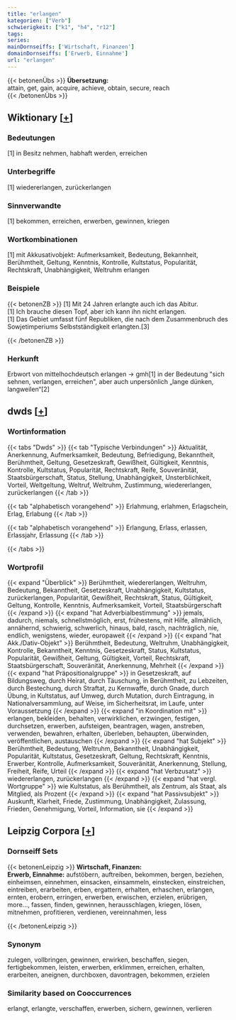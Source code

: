```yaml
---
title: "erlangen"
kategorien: ["Verb"]
schwierigkeit: ["k1", "h4", "r12"]
tags:
series:
mainDornseiffs: ['Wirtschaft, Finanzen']
domainDornseiffs: ['Erwerb, Einnahme']
url: "erlangen"
---
```


{{< betonenÜbs >}}
**Übersetzung:**  
attain, get, gain, acquire, achieve, obtain, secure, reach  
{{< /betonenÜbs >}}

## Wiktionary [[+](https://de.wiktionary.org/wiki/erlangen)]

### Bedeutungen
[1] in Besitz nehmen, habhaft werden, erreichen  

### Unterbegriffe
[1] wiedererlangen, zurückerlangen  

### Sinnverwandte
[1] bekommen, erreichen, erwerben, gewinnen, kriegen  

### Wortkombinationen
[1] mit Akkusativobjekt: Aufmerksamkeit, Bedeutung, Bekannheit, Berühmtheit, Geltung, Kenntnis, Kontrolle, Kultstatus, Popularität, Rechtskraft, Unabhängigkeit, Weltruhm erlangen  

### Beispiele
{{< betonenZB >}}
[1] Mit 24 Jahren erlangte auch ich das Abitur.  
[1] Ich brauche diesen Topf, aber ich kann ihn nicht erlangen.  
[1] Das Gebiet umfasst fünf Republiken, die nach dem Zusammenbruch des Sowjetimperiums Selbstständigkeit erlangten.[3]  

{{< /betonenZB >}}
### Herkunft
Erbwort von mittelhochdeutsch erlangen → gmh[1] in der Bedeutung "sich sehnen, verlangen, erreichen", aber auch unpersönlich „lange dünken, langweilen“[2]  



## dwds [[+](https://www.dwds.de/wb/erlangen)]

### Wortinformation
{{< tabs "Dwds" >}}
{{< tab "Typische Verbindungen" >}}
Aktualität, Anerkennung, Aufmerksamkeit, Bedeutung, Befriedigung, Bekanntheit, Berühmtheit, Geltung, Gesetzeskraft, Gewißheit, Gültigkeit, Kenntnis, Kontrolle, Kultstatus, Popularität, Rechtskraft, Reife, Souveränität, Staatsbürgerschaft, Status, Stellung, Unabhängigkeit, Unsterblichkeit, Vorteil, Weltgeltung, Weltruf, Weltruhm, Zustimmung, wiedererlangen, zurückerlangen
{{< /tab >}}

{{< tab "alphabetisch vorangehend" >}}
Erlahmung, erlahmen, Erlagschein, Erlag, Erlabung
{{< /tab >}}

{{< tab "alphabetisch vorangehend" >}}
Erlangung, Erlass, erlassen, Erlassjahr, Erlassung
{{< /tab >}}

{{< /tabs >}}

### Wortprofil
{{< expand "Überblick" >}} Berühmtheit, wiedererlangen, Weltruhm, Bedeutung, Bekanntheit, Gesetzeskraft, Unabhängigkeit, Kultstatus, zurückerlangen, Popularität, Gewißheit, Rechtskraft, Status, Gültigkeit, Geltung, Kontrolle, Kenntnis, Aufmerksamkeit, Vorteil, Staatsbürgerschaft {{< /expand >}}
{{< expand "hat Adverbialbestimmung" >}} jemals, dadurch, niemals, schnellstmöglich, erst, frühestens, mit Hilfe, allmählich, annähernd, schwierig, schwerlich, hinaus, bald, rasch, nachträglich, nie, endlich, wenigstens, wieder, europaweit {{< /expand >}}
{{< expand "hat Akk./Dativ-Objekt" >}} Berühmtheit, Bedeutung, Weltruhm, Unabhängigkeit, Kontrolle, Bekanntheit, Kenntnis, Gesetzeskraft, Status, Kultstatus, Popularität, Gewißheit, Geltung, Gültigkeit, Vorteil, Rechtskraft, Staatsbürgerschaft, Souveränität, Anerkennung, Mehrheit {{< /expand >}}
{{< expand "hat Präpositionalgruppe" >}} in Gesetzeskraft, auf Bildungsweg, durch Heirat, durch Täuschung, in Berühmtheit, zu Lebzeiten, durch Bestechung, durch Straftat, zu Kernwaffe, durch Gnade, durch Übung, in Kultstatus, auf Umweg, durch Mutation, durch Eintragung, in Nationalversammlung, auf Weise, im Sicherheitsrat, im Laufe, unter Voraussetzung {{< /expand >}}
{{< expand "in Koordination mit" >}} erlangen, bekleiden, behalten, verwirklichen, erzwingen, festigen, durchsetzen, erwerben, aufsteigen, beantragen, wagen, anstreben, verwenden, bewahren, erhalten, überleben, behaupten, überwinden, veröffentlichen, austauschen {{< /expand >}}
{{< expand "hat Subjekt" >}} Berühmtheit, Bedeutung, Weltruhm, Bekanntheit, Unabhängigkeit, Popularität, Kultstatus, Gesetzeskraft, Geltung, Rechtskraft, Kenntnis, Erwerber, Kontrolle, Aufmerksamkeit, Souveränität, Anerkennung, Stellung, Freiheit, Reife, Urteil {{< /expand >}}
{{< expand "hat Verbzusatz" >}} wiedererlangen, zurückerlangen {{< /expand >}}
{{< expand "hat vergl. Wortgruppe" >}} wie Kultstatus, als Berühmtheit, als Zentrum, als Staat, als Mitglied, als Prozent {{< /expand >}}
{{< expand "hat Passivsubjekt" >}} Auskunft, Klarheit, Friede, Zustimmung, Unabhängigkeit, Zulassung, Frieden, Genehmigung, Vorteil, Information, sie {{< /expand >}}

## Leipzig Corpora [[+](https://corpora.uni-leipzig.de/en/res?word=erlangen&corpusId=deu_newscrawl-public_2018)]

### Dornseiff Sets
{{< betonenLeipzig >}}
**Wirtschaft, Finanzen:**  
**Erwerb, Einnahme:** aufstöbern, auftreiben, bekommen, bergen, beziehen, einheimsen, einnehmen, einsacken, einsammeln, einstecken, einstreichen, eintreiben, erarbeiten, erben, ergattern, erhalten, erhaschen, erlangen, ernten, erobern, erringen, erwerben, erwischen, erzielen, erübrigen, more..., fassen, finden, gewinnen, herausschlagen, kriegen, lösen, mitnehmen, profitieren, verdienen, vereinnahmen, less  

{{< /betonenLeipzig >}}

### Synonym
zulegen, vollbringen, gewinnen, erwirken, beschaffen, siegen, fertigbekommen, leisten, erwerben, erklimmen, erreichen, erhalten, erarbeiten, aneignen, durchboxen, davontragen, bekommen, erzielen


### Similarity based on Cooccurrences
erlangt, erlangte, verschaffen, erwerben, sichern, gewinnen, verlieren

